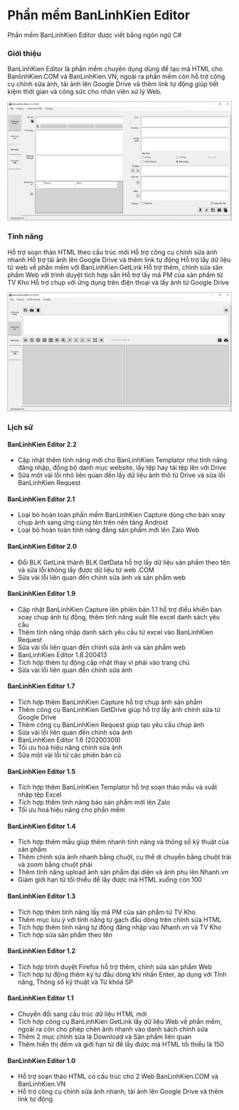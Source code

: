 # Phần mềm BanLinhKien Editor
Phần mềm BanLinhKien Editor được viết bằng ngôn ngữ C#

### Giới thiệu
BanLinhKien Editor là phần mềm chuyên dụng dùng để tạo mã HTML cho BanlinhKien.COM và BanLinhKien.VN, ngoài ra phần mềm còn hỗ trợ công cụ chỉnh sửa ảnh, tải ảnh lên Google Drive và thêm link tự động giúp tiết kiệm thời gian và công sức cho nhân viên xử lý Web.

![Phần mềm BanLinhKien Editor](/images/image-01.png)

### Tính năng
Hỗ trợ soạn thảo HTML theo cấu trúc mới
Hỗ trợ công cụ chỉnh sửa ảnh nhanh
Hỗ trợ tải ảnh lên Google Drive và thêm link tự động
Hỗ trợ lấy dữ liệu từ web về phần mềm với BanLinhKien GetLink
Hỗ trợ thêm, chỉnh sửa sản phẩm Web với trình duyệt tích hợp sẵn
Hỗ trợ lấy mã PM của sản phẩm từ TV Kho
Hỗ trợ chụp với ứng dụng trên điện thoại và lấy ảnh từ Google Drive

![Phần mềm BanLinhKien Editor](/images/image-02.png)

### Lịch sử
#### BanLinhKien Editor 2.2
- Cập nhật thêm tính năng mới cho BanLinhKien Templator như tính năng đăng nhập, đồng bộ danh mục website, lấy tệp hay tải tệp lên với Drive
- Sửa một vài lỗi nhỏ liên quan đến lấy dữ liệu ảnh thô từ Drive và sửa lỗi BanLinhKien Request

#### BanLinhKien Editor 2.1
- Loại bỏ hoàn toàn phần mềm BanLinhKien Capture dùng cho bàn xoay chụp ảnh sang ứng cùng tên trên nền tảng Android
- Loại bỏ hoàn toàn tính năng đăng sản phẩm mới lên Zalo Web

#### BanLinhKien Editor 2.0
- Đổi BLK GetLink thành BLK GetData hỗ trợ lấy dữ liệu sản phẩm theo tên và sửa lỗi không lấy được dữ liệu từ web .COM
- Sửa vài lỗi liên quan đến chỉnh sửa ảnh và sản phẩm web

#### BanLinhKien Editor 1.9
- Cập nhật BanLinhKien Capture lên phiên bản 1.1 hỗ trợ điều khiển bàn xoay chụp ảnh tự động, thêm tính năng xuất file excel danh sách yêu cầu
- Thêm tính năng nhập danh sách yêu cầu từ excel vào BanLinhKien Request
- Sửa vài lỗi liên quan đến chỉnh sửa ảnh và sản phẩm web
- BanLinhKien Editor 1.8.200413
- Tích hợp thêm tự động cập nhật thay vì phải vào trang chủ
- Sửa vài lỗi liên quan đến chỉnh sửa ảnh

#### BanLinhKien Editor 1.7
- Tích hợp thêm BanLinhKien Capture hỗ trợ chụp ảnh sản phẩm
- Thêm công cụ BanLinhKien GetDrive giúp hỗ trợ lấy ảnh chỉnh sửa từ Google Drive
- Thêm công cụ BanLinhKien Request giúp tạo yêu cầu chụp ảnh
- Sửa vài lỗi liên quan đến chỉnh sửa ảnh
- BanLinhKien Editor 1.6 (20200309)
- Tối ưu hoá hiệu năng chỉnh sửa ảnh
- Sửa một vài lỗi từ các phiên bản cũ

#### BanLinhKien Editor 1.5
- Tích hợp thêm BanLinhKien Templator hỗ trợ soạn thảo mẫu và xuất nhập tệp Excel
- Tích hợp thêm tính năng báo sản phẩm mới lên Zalo
- Tối ưu hoá hiệu năng cho phần mềm

#### BanLinhKien Editor 1.4
- Tích hợp thêm mẫu giúp thêm nhanh tính năng và thông số kỹ thuật của sản phẩm
- Thêm chỉnh sửa ảnh nhanh bằng chuột, cụ thể di chuyển bằng chuột trái và zoom bằng chuột phải
- Thêm tính năng upload ảnh sản phẩm đại diện và ảnh phụ lên Nhanh.vn
- Giảm giới hạn từ tối thiểu để lấy được mã HTML xuống còn 100

#### BanLinhKien Editor 1.3
- Tích hợp thêm tính năng lấy mã PM của sản phẩm từ TV Kho
- Thêm mục lưu ý với tính năng tự gạch đầu dòng trên chỉnh sửa HTML
- Tích hợp thêm tính năng tự động đăng nhập vào Nhanh.vn và TV Kho
- Tích hợp sửa sản phẩm theo tên

#### BanLinhKien Editor 1.2
- Tích hợp trình duyệt Firefox hỗ trợ thêm, chỉnh sửa sản phẩm Web
- Tích hợp tự động thêm ký tự đầu dòng khi nhấn Enter, áp dụng với Tính năng, Thông số kỹ thuật và Từ khóa SP

#### BanLinhKien Editor 1.1
- Chuyển đổi sang cấu trúc dữ liệu HTML mới
- Tích hợp công cụ BanLinhKien GetLink lấy dữ liệu Web về phần mềm, ngoài ra còn cho phép chèn ảnh nhanh vào danh sách chỉnh sửa
- Thêm 2 mục chỉnh sửa là Download và Sản phẩm liên quan
- Thêm hiển thị đếm và giới hạn từ để lấy được mã HTML tối thiểu là 150

#### BanLinhKien Editor 1.0
- Hỗ trợ soạn thảo HTML có cấu trúc cho 2 Web BanLinhKien.COM và BanLinhKien.VN
- Hỗ trợ công cụ chỉnh sửa ảnh nhanh, tải ảnh lên Google Drive và thêm link tự động
